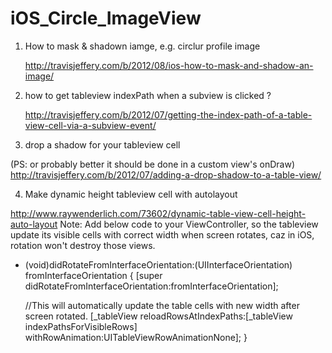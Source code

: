 # iOS_Circle_ImageView

1. How to mask & shadown iamge, e.g. circlur profile image

   http://travisjeffery.com/b/2012/08/ios-how-to-mask-and-shadow-an-image/

2. how to get tableview indexPath when a subview is clicked ?

   http://travisjeffery.com/b/2012/07/getting-the-index-path-of-a-table-view-cell-via-a-subview-event/

3. drop a shadow for your tableview cell

(PS: or probably better it should be done in a custom view's onDraw)
   http://travisjeffery.com/b/2012/07/adding-a-drop-shadow-to-a-table-view/

4. Make dynamic height tableview cell with autolayout

http://www.raywenderlich.com/73602/dynamic-table-view-cell-height-auto-layout
Note: Add below code to your ViewController, so the tableview update its visible cells with 
correct width when screen rotates, caz in iOS, rotation won't destroy those views.

- (void)didRotateFromInterfaceOrientation:(UIInterfaceOrientation) fromInterfaceOrientation
{
    [super didRotateFromInterfaceOrientation:fromInterfaceOrientation];
    
    //This will automatically update the table cells with new width after screen rotated.
    [_tableView reloadRowsAtIndexPaths:[_tableView indexPathsForVisibleRows] withRowAnimation:UITableViewRowAnimationNone];
}
